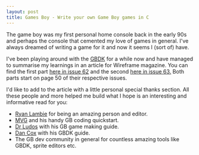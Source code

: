 ```yaml
---
layout: post
title: Games Boy - Write your own Game Boy games in C
---
```


The game boy was my first personal home console back in the early 90s and perhaps the console that cemented my 
love of games in general. I've always dreamed of writing a game for it 
and now it seems I (sort of) have.

I've been playing around with the [GBDK](https://github.com/gbdk-2020/gbdk-2020) for a while now and have managed to summarise my learnings in an article 
for Wireframe magazine. You can find the first part [here in issue 62](https://archive.org/details/Wireframe62/page/50/mode/2up) and the second [here in issue 63.](https://archive.org/details/Wireframe63/page/50/mode/2up) Both parts start on page 50 of their respective issues.

I'd like to add to the article with a little personal special thanks section. All these people and more helped me build 
what I hope is an interesting and informative read for you:

* [Ryan Lambie](https://twitter.com/ryanlambie) for being an amazing person and editor.
* [MVG](https://www.youtube.com/watch?v=FzPTK91EJY8) and his handy GB coding quickstart.
* [Dr Ludos](https://www.gamasutra.com/blogs/DoctorLudos/20171207/311143/Making_a_Game_Boy_game_in_2017_A_quotSheep_It_Upquot_PostMortem_part_12.php) with his GB game making guide.
* [Dan Cox](https://videlais.com/2016/07/03/programming-game-boy-games-using-gbdk-part-1-configuring-programming-and-compiling/) with his GBDK guide.
* The GB dev community in general for countless amazing tools like GBDK, sprite editors etc.

